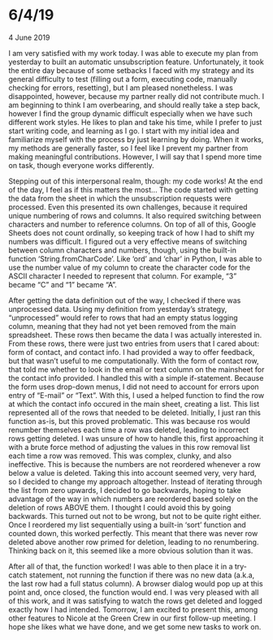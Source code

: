 6/4/19
================

<p class="meta">4 June 2019</p>

I am very satisfied with my work today. I was able to execute my plan from yesterday to built an automatic unsubscription feature. Unfortunately, it took the entire day because of some setbacks I faced with my strategy and its general difficulty to test (filling out a form, executing code, manually checking for errors, resetting), but I am pleased nonetheless. I was disappointed, however, because my partner really did not contribute much. I am beginning to think I am overbearing, and should really take a step back, however I find the group dynamic difficult especially when we have such different work styles. He likes to plan and take his time, while I prefer to just start writing code, and learning as I go. I start with my initial idea and familiarize myself with the process by just learning by doing. When it works, my methods are generally faster, so I feel like I prevent my partner from making meaningful contributions. However, I will say that I spend more time on task, though everyone works differently.

Stepping out of this interpersonal realm, though: my code works! At the end of the day, I feel as if this matters the most... The code started with getting the data from the sheet in which the unsubscription requests were processed. Even this presented its own challenges, because it required unique numbering of rows and columns. It also required switching between characters and number to reference columns. On top of all of this, Google Sheets does not count ordinally, so keeping track of how I had to shift my numbers was difficult. I figured out a very effective means of switching between column characters and numbers, though, using the built-in function ‘String.fromCharCode’. Like ‘ord’ and ‘char’ in Python, I was able to use the number value of my column to create the character code for the ASCII character I needed to represent that column. For example, “3” became “C” and “1” became “A”.

After getting the data definition out of the way, I checked if there was unprocessed data. Using my definition from yesterday’s strategy, “unprocessed” would refer to rows that had an empty status logging column, meaning that they had not yet been removed from the main spreadsheet. These rows then became the data I was actually interested in. From these rows, there were just two entries from users that I cared about: form of contact, and contact info. I had provided a way to offer feedback, but that wasn’t useful to me computationally. With the form of contact row, that told me whether to look in the email or text column on the mainsheet for the contact info provided. I handled this with a simple if-statement. Because the form uses drop-down menus, I did not need to account for errors upon entry of “E-mail” or “Text”. With this, I used a helped function to find the row at which the contact info occured in the main sheet, creating a list. This list represented all of the rows that needed to be deleted. Initially, I just ran this function as-is, but this proved problematic. This was because ros would renumber themselves each time a row was deleted, leading to incorrect rows getting deleted. I was unsure of how to handle this, first approaching it with a brute force method of adjusting the values in this row removal list each time a row was removed. This was complex, clunky, and also ineffective. This is because the numbers are not reordered whenever a row below a value is deleted. Taking this into account seemed very, very hard, so I decided to change my approach altogether. Instead of iterating through the list from zero upwards, I decided to go backwards, hoping to take advantage of  the way in which numbers are reordered based solely on the deletion of rows ABOVE them. I thought I could avoid this by going backwards. This turned out not to be wrong, but not to be quite right either. Once I reordered my list sequentially using a built-in ‘sort’ function and counted down, this worked perfectly. This meant that there was never row deleted above another row primed for deletion, leading to no renumbering. Thinking back on it, this seemed like a more obvious solution than it was.

After all of that, the function worked! I was able to then place it in a try-catch statement, not running the function if there was no new data (a.k.a, the last row had a full status column). A browser dialog would pop up at this point and, once closed, the function would end. I was very pleased with all of this work, and it was satisfying to watch the rows get deleted and logged exactly how I had intended. Tomorrow, I am excited to present this, among other features to Nicole at the Green Crew in our first follow-up meeting. I hope she likes what we have done, and we get some new tasks to work on. 
